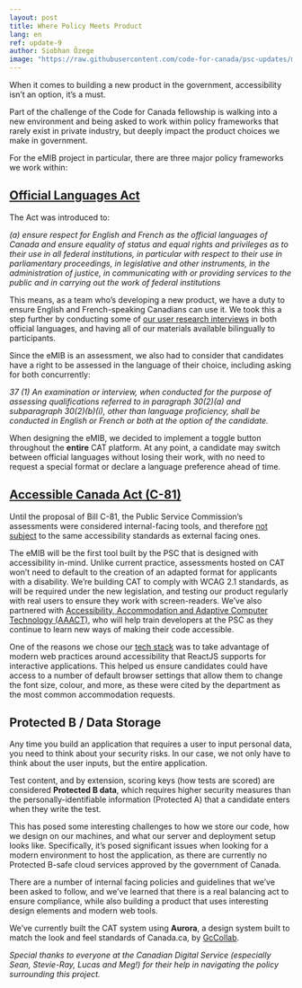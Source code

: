 ```yaml
---
layout: post
title: Where Policy Meets Product
lang: en
ref: update-9
author: Siobhan Özege
image: "https://raw.githubusercontent.com/code-for-canada/psc-updates/master/images/preview-pics/iterate.png"
---
```


When it comes to building a new product in the government, accessibility isn’t an option, it’s a must. 

Part of the challenge of the Code for Canada fellowship is walking into a new environment and being asked to work within policy frameworks that rarely exist in private industry, but deeply impact the product choices we make in government. 

For the eMIB project in particular, there are three major policy frameworks we work within:

## [Official Languages Act](https://laws-lois.justice.gc.ca/eng/acts/O-3.01/)

The Act was introduced to:

*(a) ensure respect for English and French as the official languages of Canada and ensure equality of status and equal rights and privileges as to their use in all federal institutions, in particular with respect to their use in parliamentary proceedings, in legislative and other instruments, in the administration of justice, in communicating with or providing services to the public and in carrying out the work of federal institutions*

This means, as a team who’s developing a new product, we have a duty to ensure English and French-speaking Canadians can use it. We took this a step further by conducting some of [our user research interviews](https://code-for-canada.github.io/psc-updates/update-3/) in both official languages, and having all of our materials available bilingually to participants.

Since the eMIB is an assessment, we also had to consider that candidates have a right to be assessed in the language of their choice, including asking for both concurrently:

*37 (1) An examination or interview, when conducted for the purpose of assessing qualifications referred to in paragraph 30(2)(a) and subparagraph 30(2)(b)(i), other than language proficiency, shall be conducted in English or French or both at the option of the candidate.*

When designing the eMIB, we decided to implement a toggle button throughout the **entire** CAT platform. At any point, a candidate may switch between official languages without losing their work, with no need to request a special format or declare a language preference ahead of time. 

## [Accessible Canada Act (C-81)](https://www.canada.ca/en/employment-social-development/programs/accessible-people-disabilities/act-summary.html)

Until the proposal of Bill C-81, the Public Service Commission’s assessments were considered internal-facing tools, and therefore [not subject](https://www.tbs-sct.gc.ca/pol/doc-eng.aspx?id=23601) to the same accessibility standards as external facing ones.

The eMIB will be the first tool built by the PSC that is designed with accessibility in-mind. Unlike current practice, assessments hosted on CAT won’t need to default to the creation of an adapted format for applicants with a disability. We’re building CAT to comply with WCAG 2.1 standards, as will be required under the new legislation, and testing our product regularly with real users to ensure they work with screen-readers. We’ve also partnered with [Accessibility, Accommodation and Adaptive Computer Technology (AAACT)](https://www.canada.ca/en/shared-services/corporate/aaact-program.html), who will help train developers at the PSC as they continue to learn new ways of making their code accessible.

One of the reasons we chose our [tech stack](https://code-for-canada.github.io/psc-updates/update-6/) was to take advantage of modern web practices around accessibility that ReactJS supports for interactive applications. This helped us ensure candidates could have access to a number of default browser settings that allow them to change the font size, colour, and more, as these were cited by the department as the most common accommodation requests. 

## Protected B / Data Storage
Any time you build an application that requires a user to input personal data, you need to think about your security risks. In our case, we not only have to think about the user inputs, but the entire application.

Test content, and by extension, scoring keys (how tests are scored) are considered **Protected B data**, which requires higher security measures than the personally-identifiable information (Protected A) that a candidate enters when they write the test. 

This has posed some interesting challenges to how we store our code, how we design on our machines, and what our server and deployment setup looks like. Specifically, it’s posed significant issues when looking for a modern environment to host the application, as there are currently no Protected B-safe cloud services approved by the government of Canada.

There are a number of internal facing policies and guidelines that we’ve been asked to follow, and we’ve learned that there is a real balancing act to ensure compliance, while also building a product that uses interesting design elements and modern web tools.

We’ve currently built the CAT system using **Aurora**, a design system built to match the look and feel standards of Canada.ca, by [GcCollab](https://design.gccollab.ca/).

*Special thanks to everyone at the Canadian Digital Service (especially Sean, Stevie-Ray, Lucas and Meg!) for their help in navigating the policy surrounding this project.*
